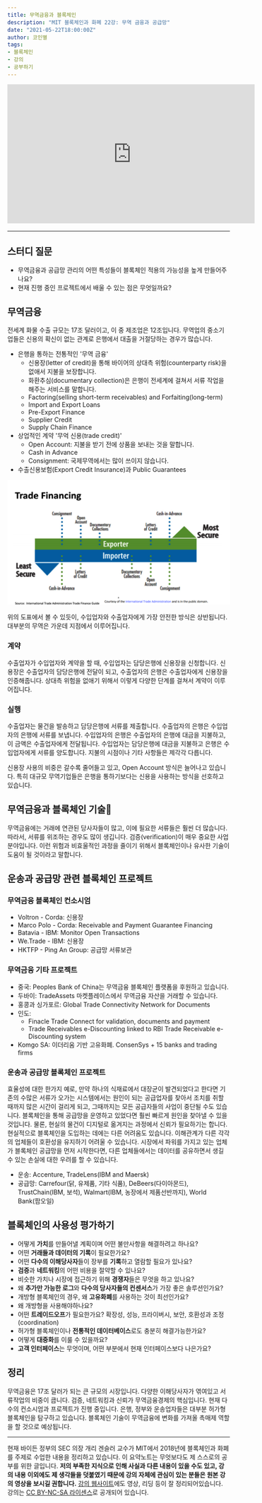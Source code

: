 ```yaml
---
title: 무역금융과 블록체인
description: "MIT 블록체인과 화폐 22강: 무역 금융과 공급망"
date: "2021-05-22T18:00:00Z"
author: 코인별
tags: 
- 블록체인
- 강의
- 공부하기
---
```


<iframe width="560" height="315" src="https://www.youtube.com/embed/DsSzQfejwMk" title="YouTube video player" frameborder="0" allow="accelerometer; autoplay; clipboard-write; encrypted-media; gyroscope; picture-in-picture" allowfullscreen></iframe>

---

## 스터디 질문
- 무역금융과 공급망 관리의 어떤 특성들이 블록체인 적용의 가능성을 높게 만들어주나요?
- 현재 진행 중인 프로젝트에서 배울 수 있는 점은 무엇일까요?

## 무역금융
전세계 화물 수출 규모는 17조 달러이고, 이 중 제조업은 12조입니다. 무역업의 중소기업들은 신용의 확신이 없는 관계로 은행에서 대출을 거절당하는 경우가 많습니다.

- 은행을 통하는 전통적인 '무역 금융'
  - 신용장(letter of credit)을 통해 바이어의 상대측 위험(counterparty risk)을 없애서 지불을 보장합니다. 
  - 화환추심(documentary collection)은 은행이 전세계에 걸쳐서 서류 작업을 해주는 서비스를 말합니다.
  - Factoring(selling short-term receivables) and Forfaiting(long-term)
  - Import and Export Loans
  - Pre-Export Finance
  - Supplier Credit
  - Supply Chain Finance
- 상업적인 계약 '무억 신용(trade credit)'
  - Open Account: 지불을 받기 전에 상품을 보내는 것을 말합니다.
  - Cash in Advance
  - Consignment: 국제무역에서는 많이 쓰이지 않습니다.
- 수출신용보험(Export Credit Insurance)과 Public Guarantees

![Trade Financing](./trade-financing.png "Trade Financing")

위의 도표에서 볼 수 있듯이, 수입업자와 수출업자에게 가장 안전한 방식은 상반됩니다. 대부분의 무역은 가운데 지점에서 이루어집니다.

### 계약
수출업자가 수입업자와 계약을 할 때, 수입업자는 담당은행에 신용장을 신청합니다. 신용장은 수출업자의 담당은행에 전달이 되고, 수출업자의 은행은 수출업자에게 신용장을 인증해줍니다. 상대측 위험을 없애기 위해서 이렇게 다양한 단계를 걸쳐서 계약이 이루어집니다.

### 실행
수출업자는 물건을 발송하고 담당은행에 서류를 제출합니다. 수출업자의 은행은 수입업자의 은행에 서류를 보냅니다. 수입업자의 은행은 수출업자의 은행에 대금을 지불하고, 이 금액은 수출업자에게 전달됩니다. 수입업자는 담당은행에 대금을 지불하고 은행은 수입업자에게 서류를 양도합니다. 지불의 시점이나 기타 사항들은 제각각 다릅니다.

신용장 사용의 비중은 갈수록 줄어들고 있고, Open Account 방식은 늘어나고 있습니다. 특히 대규모 무역기업들은 은행을 통하기보다는 신용을 사용하는 방식을 선호하고 있습니다.

## 무역금융과 블록체인 기술
무역금융에는 거래에 연관된 당사자들이 많고, 이에 필요한 서류들은 훨씬 더 많습니다. 따라서, 서류를 위조하는 경우도 많이 생깁니다. 검증(verification)이 매우 중요한 사업분야입니다. 이런 위험과 비효울적인 과정을 줄이기 위해서 블록체인이나 유사한 기술이 도움이 될 것이라고 말합니다. 

## 운송과 공급망 관련 블록체인 프로젝트

### 무역금융 블록체인 컨소시엄
- Voltron - Corda: 신용장
- Marco Polo - Corda: Receivable and Payment Guarantee Financing
- Batavia - IBM: Monitor Open Transactions
- We.Trade - IBM: 신용장
- HKTFP - Ping An Group: 공급망 서류보관

### 무역금융 기타 프로젝트
- 중국: Peoples Bank of China는 무역금융 블록체인 플랫폼을 후원하고 있습니다.
- 두바이: TradeAssets 마켓플레이스에서 무역금융 자산을 거래할 수 있습니다.
- 홍콩과 싱가포르: Global Trade Connectivity Network for Documents
- 인도:
  - Finacle Trade Connect for validation, documents and payment
  - Trade Receivables e-Discounting linked to RBI Trade Receivable e-Discounting system
- Komgo SA: 이더리움 기반 고유화폐. ConsenSys + 15 banks and trading firms

### 운송과 공급망 블록체인 프로젝트
효율성에 대한 한가지 예로, 만약 하나의 식재료에서 대장균이 발견되었다고 한다면 기존의 수많은 서류가 오가는 시스템에서는 원인이 되는 공급업자를 찾아서 조치를 취할 때까지 많은 시간이 걸리게 되고, 그때까지는 모든 공급자들의 사업이 중단될 수도 있습니다. 블록체인을 통해 공급망을 운영하고 있었다면 훨씬 빠르게 원인을 찾아낼 수 있을 것입니다. 물론, 현실의 물건이 디지털로 옮겨지는 과정에서 신뢰가 필요하기는 합니다. 현실적으로 블록체인을 도입하는 데에는 다른 어려움도 있습니다. 이해관계가 다른 각각의 업체들이 호환성을 유지하기 어려울 수 있습니다. 시장에서 파워를 가지고 있는 업체가 블록체인 공급망을 먼저 시작한다면, 다른 업체들에서는 데이터를 공유하면서 생길 수 있는 손실에 대한 우려를 할 수 있습니다. 

- 운송: Accenture, TradeLens(IBM and Maersk)
- 공급망: Carrefour(닭, 유제품, 기타 식품), DeBeers(다이아몬드), TrustChain(IBM, 보석), Walmart(IBM, 농장에서 제품선반까지), World Bank(팜오일)

## 블록체인의 사용성 평가하기
- 어떻게 **가치**를 만들어낼 계획이며 어떤 불만사항을 해결하려고 하나요?
- 어떤 **거래들과 데이터의 기록**이 필요한가요?
- 어떤 **다수의 이해당사자**들이 장부를 **기록**하고 열람할 필요가 있나요?
- **검증**과 **네트워킹**의 어떤 비용을 절약할 수 있나요?
- 비슷한 가치나 시장에 접근하기 위해 **경쟁자**들은 무엇을 하고 있나요?
- 왜 **추가만 가능한 로그**와 **다수의 당사자들의 컨센서스**가 가장 좋은 솔루션인가요?
- 개방형 블록체인의 경우, 왜 **고유화폐**를 사용하는 것이 최선인가요?
- 왜 개방형을 사용해야하나요?
- 어떤 **트레이드오프**가 필요한가요? 확장성, 성능, 프라이버시, 보안, 호환성과 조정(coordination)
- 허가형 블록체인이나 **전통적인 데이터베이스**로도 충분히 해결가능한가요?
- 어떻게 **대중화**를 이룰 수 있을까요?
- **고객 인터페이스**는 무엇이며, 어떤 부분에서 현재 인터페이스보다 나은가요?

## 정리
무역금융은 17조 달러가 되는 큰 규모의 시장입니다. 다양한 이해당사자가 엮여있고 서류작업의 비중이 큽니다. 검증, 네트워킹과 신뢰가 무역금융경제의 핵심입니다. 현재 다수의 컨소시엄과 프로젝트가 진행 중입니다. 은행, 정부와 운송업자들은 대부분 허가형 블록체인을 탐구하고 있습니다. 블록체인 기술이 무역금융에 변화를 가져올 촉매제 역할을 할 것으로 예상됩니다.

---
현재 바이든 정부의 SEC 의장 개리 겐슬러 교수가 MIT에서 2018년에 블록체인과 화폐를 주제로 수업한 내용을 정리하고 있습니다. 이 요약노트는 무엇보다도 제 스스로의 공부를 위한 글입니다. **저의 부족한 지식으로 인해 사실과 다른 내용이 있을 수도 있고, 강의 내용 이외에도 제 생각들을 덧붙였기 때문에 강의 자체에 관심이 있는 분들은 원본 강의 영상을 보시길 권합니다.** [강의 웹사이트](https://ocw.mit.edu/courses/sloan-school-of-management/15-s12-blockchain-and-money-fall-2018/video-lectures/)에도 영상, 리딩 등이 잘 정리되어있습니다. 강의는 [CC BY-NC-SA 라이센스](https://creativecommons.org/licenses/by-nc-sa/4.0/)로 공개되어 있습니다.